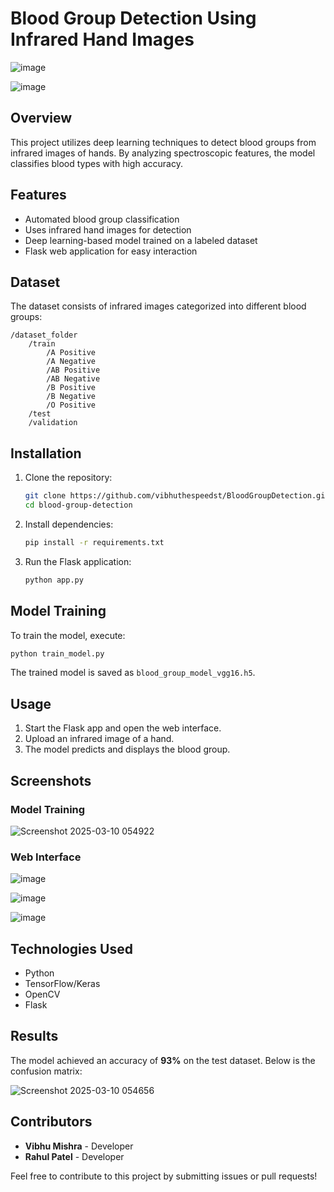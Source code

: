 # Blood Group Detection Using Infrared Hand Images

![image](https://github.com/user-attachments/assets/5f6ada77-da41-4d15-93c7-d878126f4883)

![image](https://github.com/user-attachments/assets/310f3e27-b45c-4674-bbb0-06c6a986e121)

## Overview
This project utilizes deep learning techniques to detect blood groups from infrared images of hands. By analyzing spectroscopic features, the model classifies blood types with high accuracy.

## Features
- Automated blood group classification
- Uses infrared hand images for detection
- Deep learning-based model trained on a labeled dataset
- Flask web application for easy interaction

## Dataset
The dataset consists of infrared images categorized into different blood groups:

```
/dataset_folder
    /train
        /A Positive
        /A Negative
        /AB Positive
        /AB Negative
        /B Positive
        /B Negative
        /O Positive
    /test
    /validation
```

## Installation

1. Clone the repository:
   ```bash
   git clone https://github.com/vibhuthespeedst/BloodGroupDetection.git
   cd blood-group-detection
   ```
2. Install dependencies:
   ```bash
   pip install -r requirements.txt
   ```
3. Run the Flask application:
   ```bash
   python app.py
   ```

## Model Training
To train the model, execute:
```bash
python train_model.py
```
The trained model is saved as `blood_group_model_vgg16.h5`.

## Usage
1. Start the Flask app and open the web interface.
2. Upload an infrared image of a hand.
3. The model predicts and displays the blood group.

## Screenshots
### Model Training
![Screenshot 2025-03-10 054922](https://github.com/user-attachments/assets/04ae9d30-552b-4317-b74d-0d5f16a35d77)


### Web Interface
![image](https://github.com/user-attachments/assets/a5e9f247-8fe3-4de7-bdb9-90fb1fb44260)

![image](https://github.com/user-attachments/assets/06faadac-129f-4816-ad9f-6a8e02c7d074)

![image](https://github.com/user-attachments/assets/db1d3ec2-e1e9-4536-9fbc-c42035d42319)




## Technologies Used
- Python
- TensorFlow/Keras
- OpenCV
- Flask

## Results
The model achieved an accuracy of **93%** on the test dataset. Below is the confusion matrix:

![Screenshot 2025-03-10 054656](https://github.com/user-attachments/assets/13dc3b46-24c4-4fa9-961d-5cc29d0a2acf)


## Contributors
- **Vibhu Mishra** - Developer
- **Rahul Patel** - Developer

Feel free to contribute to this project by submitting issues or pull requests!
